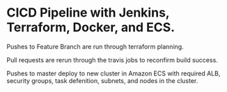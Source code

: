 # CICD Pipeline with Jenkins, Terraform, Docker, and ECS.

Pushes to Feature Branch are run through terraform planning. 

Pull requests are rerun through the travis jobs to reconfirm build success.

Pushes to master deploy to new cluster in Amazon ECS with required ALB, security groups, task defenition, subnets, and nodes in the cluster.

